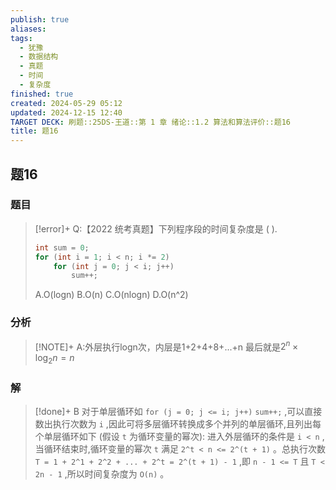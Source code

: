 ```yaml
---
publish: true
aliases: 
tags:
  - 犹豫
  - 数据结构
  - 真题
  - 时间
  - 复杂度
finished: true
created: 2024-05-29 05:12
updated: 2024-12-15 12:40
TARGET DECK: 刷题::25DS-王道::第 1 章 绪论::1.2 算法和算法评价::题16
title: 题16
---
```

## 题16
### 题目
> [!error]+
> Q:【2022 统考真题】下列程序段的时间复杂度是 ( ).
> ```cpp
> int sum = 0;
> for (int i = 1; i < n; i *= 2)
>     for (int j = 0; j < i; j++)
>         sum++;
> ```
> A.O(logn)
> B.O(n)
> C.O(nlogn)
> D.O(n^2)
### 分析
> [!NOTE]+
> A:外层执行logn次，内层是1+2+4+8+...+n
> 最后就是$2^{n} \times \log_{2}n=n$
### 解
> [!done]+
> B
> 对于单层循环如 `for (j = 0; j <= i; j++)` `sum++;` ,可以直接数出执行次数为 `i` ,因此可将多层循环转换成多个并列的单层循环,且列出每个单层循环如下 (假设 `t` 为循环变量的幂次):
> 进入外层循环的条件是 `i < n` ,当循环结束时,循环变量的幂次 `t` 满足 `2^t < n <= 2^(t + 1)` 。总执行次数 `T = 1 + 2^1 + 2^2 + ... + 2^t = 2^(t + 1) - 1` ,即 `n - 1 <= T` 且 `T < 2n - 1` ,所以时间复杂度为 `O(n)` 。
<!--ID: 1725344113846-->
